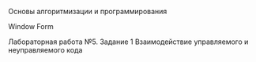 Основы алгоритмизации и программирования

Window Form

Лабораторная работа №5. Задание 1  Взаимодействие управляемого и неуправляемого кода
